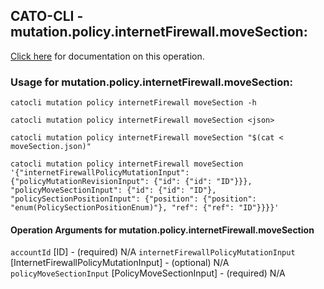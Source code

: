 
## CATO-CLI - mutation.policy.internetFirewall.moveSection:
[Click here](https://api.catonetworks.com/documentation/#mutation-moveSection) for documentation on this operation.

### Usage for mutation.policy.internetFirewall.moveSection:

`catocli mutation policy internetFirewall moveSection -h`

`catocli mutation policy internetFirewall moveSection <json>`

`catocli mutation policy internetFirewall moveSection "$(cat < moveSection.json)"`

`catocli mutation policy internetFirewall moveSection '{"internetFirewallPolicyMutationInput": {"policyMutationRevisionInput": {"id": {"id": "ID"}}}, "policyMoveSectionInput": {"id": {"id": "ID"}, "policySectionPositionInput": {"position": {"position": "enum(PolicySectionPositionEnum)"}, "ref": {"ref": "ID"}}}}'`

#### Operation Arguments for mutation.policy.internetFirewall.moveSection ####
`accountId` [ID] - (required) N/A 
`internetFirewallPolicyMutationInput` [InternetFirewallPolicyMutationInput] - (optional) N/A 
`policyMoveSectionInput` [PolicyMoveSectionInput] - (required) N/A 
